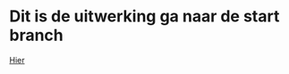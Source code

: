 # Dit is de uitwerking ga naar de start branch
 [Hier](https://github.com/Kevin-Vink/AzureWebApp/tree/start)